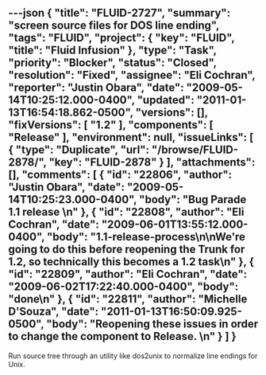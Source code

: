 ---json
{
  "title": "FLUID-2727",
  "summary": "screen source files for DOS line ending",
  "tags": "FLUID",
  "project": {
    "key": "FLUID",
    "title": "Fluid Infusion"
  },
  "type": "Task",
  "priority": "Blocker",
  "status": "Closed",
  "resolution": "Fixed",
  "assignee": "Eli Cochran",
  "reporter": "Justin Obara",
  "date": "2009-05-14T10:25:12.000-0400",
  "updated": "2011-01-13T16:54:18.862-0500",
  "versions": [],
  "fixVersions": [
    "1.2"
  ],
  "components": [
    "Release"
  ],
  "environment": null,
  "issueLinks": [
    {
      "type": "Duplicate",
      "url": "/browse/FLUID-2878/",
      "key": "FLUID-2878"
    }
  ],
  "attachments": [],
  "comments": [
    {
      "id": "22806",
      "author": "Justin Obara",
      "date": "2009-05-14T10:25:23.000-0400",
      "body": "Bug Parade 1.1 release&#x20;\n"
    },
    {
      "id": "22808",
      "author": "Eli Cochran",
      "date": "2009-06-01T13:55:12.000-0400",
      "body": "1.1-release-process\n\nWe're going to do this before reopening the Trunk for 1.2, so technically this becomes a 1.2 task\n"
    },
    {
      "id": "22809",
      "author": "Eli Cochran",
      "date": "2009-06-02T17:22:40.000-0400",
      "body": "done\n"
    },
    {
      "id": "22811",
      "author": "Michelle D'Souza",
      "date": "2011-01-13T16:50:09.925-0500",
      "body": "Reopening these issues in order to change the component to Release.&#x20;\n"
    }
  ]
}
---
Run source tree through an utility like dos2unix to normalize line endings for Unix.&#x20;

        